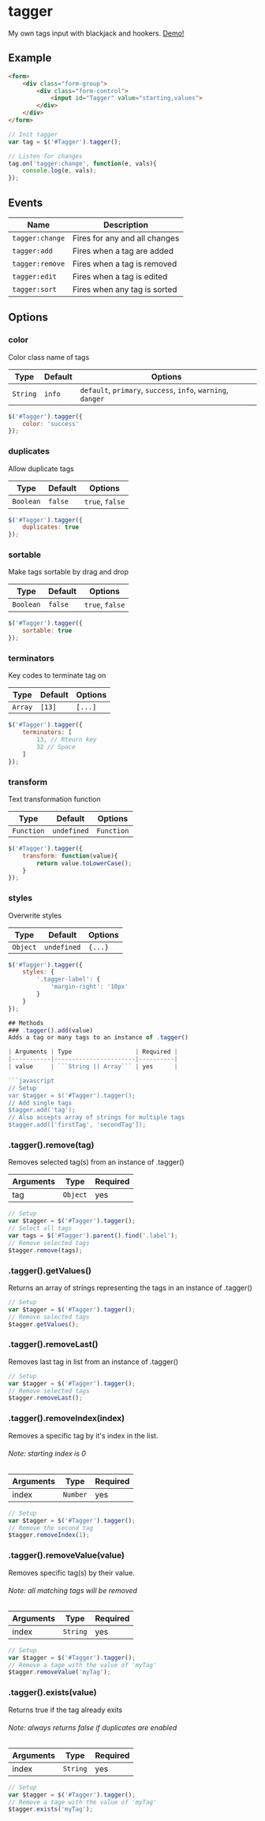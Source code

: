 # tagger
My own tags input with blackjack and hookers. [Demo!](https://jsfiddle.net/AustinJKurpuis/gts3cxf5/4/)
## Example
```html
<form>
    <div class="form-group">
        <div class="form-control">
            <input id="Tagger" value="starting,values">
        </div>
    </div>
</form>
```
```javascript
// Init tagger
var tag = $('#Tagger').tagger();

// Listen for changes
tag.on('tagger:change', function(e, vals){
    console.log(e, vals);
});
```

## Events
| Name                | Description                   |
|---------------------|-------------------------------|
| ```tagger:change``` | Fires for any and all changes |
| ```tagger:add```    | Fires when a tag are added    |
| ```tagger:remove``` | Fires when a tag is removed   |
| ```tagger:edit```   | Fires when a tag is edited    |
| ```tagger:sort```   | Fires when any tag is sorted  |

## Options
### color
Color class name of tags

| Type   | Default    | Options                                                                              |
|--------|------------|--------------------------------------------------------------------------------------|
| ```String``` | ```info``` | ```default```, ```primary```, ```success```, ```info```, ```warning```, ```danger``` |

```javascript
$('#Tagger').tagger({
    color: 'success'
});
```

### duplicates
Allow duplicate tags

| Type          | Default     | Options                 |
|---------------|-------------|-------------------------|
| ```Boolean``` | ```false``` | ```true```, ```false``` |

```javascript
$('#Tagger').tagger({
    duplicates: true
});
```

### sortable
Make tags sortable by drag and drop

| Type          | Default     | Options                 |
|---------------|-------------|-------------------------|
| ```Boolean``` | ```false``` | ```true```, ```false``` |

```javascript
$('#Tagger').tagger({
    sortable: true
});
```

### terminators
Key codes to terminate tag on

| Type        | Default    | Options     |
|-------------|------------|-------------|
| ```Array``` | ```[13]``` | ```[...]``` |

```javascript
$('#Tagger').tagger({
    terminators: [
        13, // Rteurn key
        32 // Space
    ]
});
```

### transform
Text transformation function

| Type           | Default         | Options        |
|----------------|-----------------|----------------|
| ```Function``` | ```undefined``` | ```Function``` |

```javascript
$('#Tagger').tagger({
    transform: function(value){
        return value.toLowerCase();
    }
});
```

### styles
Overwrite styles

| Type         | Default         | Options     |
|--------------|-----------------|-------------|
| ```Object``` | ```undefined``` | ```{...}``` |

```javascript
$('#Tagger').tagger({
    styles: {
        '.tagger-label': {
            'margin-right': '10px'
        }
    }
});

## Methods
### .tagger().add(value)
Adds a tag or many tags to an instance of .tagger()

| Arguments | Type                  | Required |
|-----------|-----------------------|----------|
| value     | ```String || Array``` | yes      |

```javascript
// Setup
var $tagger = $('#Tagger').tagger();
// Add single tags
$tagger.add('tag');
// Also accepts array of strings for multiple tags
$tagger.add(['firstTag', 'secondTag']);
```
### .tagger().remove(tag)
Removes selected tag(s) from an instance of .tagger()

| Arguments | Type   | Required |
|-----------|--------|----------|
| tag       | ```Object``` | yes|

```javascript
// Setup
var $tagger = $('#Tagger').tagger();
// Select all tags
var tags = $('#Tagger').parent().find('.label');
// Remove selected tags
$tagger.remove(tags);
```
### .tagger().getValues()
Returns an array of strings representing the tags in an instance of .tagger()
```javascript
// Setup
var $tagger = $('#Tagger').tagger();
// Remove selected tags
$tagger.getValues();
```
### .tagger().removeLast()
Removes last tag in list from an instance of .tagger()

```javascript
// Setup
var $tagger = $('#Tagger').tagger();
// Remove selected tags
$tagger.removeLast();
```
### .tagger().removeIndex(index)
Removes a specific tag by it's index in the list.
###### Note: starting index is 0

| Arguments | Type   | Required |
|-----------|--------|----------|
| index     | ```Number``` | yes|

```javascript
// Setup
var $tagger = $('#Tagger').tagger();
// Remove the second tag
$tagger.removeIndex(1);
```
### .tagger().removeValue(value)
Removes specific tag(s) by their value.
###### Note: all matching tags will be removed

| Arguments | Type   | Required |
|-----------|--------|----------|
| index     | ```String``` | yes|

```javascript
// Setup
var $tagger = $('#Tagger').tagger();
// Remove a tage with the value of 'myTag'
$tagger.removeValue('myTag');
```
### .tagger().exists(value)
Returns true if the tag already exits
###### Note: always returns false if duplicates are enabled

| Arguments | Type   | Required |
|-----------|--------|----------|
| index     | ```String``` | yes|

```javascript
// Setup
var $tagger = $('#Tagger').tagger();
// Remove a tage with the value of 'myTag'
$tagger.exists('myTag');
```
